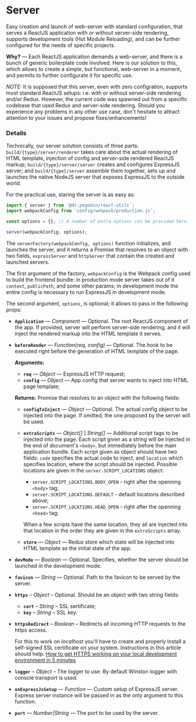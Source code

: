 # Server
Easy creation and launch of web-server with standard configuration, that serves
a ReactJS application with or without server-side rendering, supports
development tools (Hot Module Reloading), and can be further configured for
the needs of specific projects.

**Why?** &mdash; Each ReactJS application demands a web-server, and there is
a bunch of generic boilerplate code involved. Here is our solution to this,
which allows to create a simple, but functional, web-server in a moment, and
permits to further configurate it for specific use.

*NOTE:* It is supposed that this server, even with zero configration, supports
most standard ReactJS setups: i.e. with or without server-side rendering and/or
Redux. However, the current code was spawned out from a specific codebase that
used Redux and server-side rendering. Should you experience any problems in any
other use case, don't hesitate to attract attention to your issues and propose
fixes/enhancements!

### Details
Technically, our server solution consists of three parts: `build/{type}/server/renderer`
takes care about the actual rendering of HTML template, injection of config and
server-side rendered ReactJS markup; `build/{type}/server/server` creates and configures
ExpressJS server; and `build/{type}/server` assemble them together, sets up and launches
the native NodeJS server that exposes ExpressJS to the outside world.

For the practical use, staring the server is as easy as:
```js
import { server } from '@dr.pogodin/react-utils`;
import webpackConfig from 'config/webpack/production.js`;

const options = {}; // A number of extra options can be provided here.

server(webpackConfig, options);
```

The `serverFactory(webpackConfig, options)` function initializes, and launches
the server, and it returns a Promise that resolves to an object with two fields,
`expressServer` and `httpServer` that contain the created and launched servers.

The first argument of the factory, `webpackConfig` is the Webpack config used to
build the frontend bundle: in production mode server takes out of it `context`,
`publicPath`, and some other params; in development mode the entire config is
necessary to run ExpressJS in development mode.

The second argument, `options`, is optional; it allows to pass in the following
props:
- **`Application`** &mdash; *Component* &mdash; Optional. The root ReactJS
  component of the app. If provided, server will perform server-side rendering,
  and it will inject the rendered markup into the HTML template it serves.
- **`beforeRender`** &mdash; *Function(req, config)* &mdash; Optional. The hook to be
  executed right before the generation of HTML template of the page.

  **Arguments:**
  - **`req`** &mdash; *Object* &mdash; ExpressJS HTTP request;
  - **`config`** &mdash; *Object* &mdash; App config that server wants to inject
    into HTML page template;
  
  **Returns:** Promise that resolves to an object with the following fields:
  - **`configToInject`** &mdash; *Object* &mdash; Optional. The actual config
    object
    to be injected into the page. If omitted, the one proposed by the server
    will be used.
  - **`extraScripts`** &mdash; *Object[]* | *String[]* &mdash; Additional script
    tags to be injected into the page. Each script given as a string will be
    injected in the end of document's `<body>`, but immediately before the main
    application bundle. Each script given as object should have two fields:
    `code` specifies the actual code to inject, and `location` which specifies
    location, where the script should be injected. Possible locations are
    given in the `server.SCRIPT_LOCATIONS` object:
    - `server.SCRIPT_LOCATIONS.BODY_OPEN` - right after the openning `<body>`
      tag;
    - `server.SCRIPT_LOCATIONS.DEFAULT` - default locations described above;
    - `server.SCRIPT_LOCATIONS.HEAD_OPEN` - right after the openning `<head>`
      tag;

    When a few scripts have the same location, they all are injected into that
    location in the order they are given in the `extraScripts` array.

  - **`store`** &mdash; *Object* &mdash; Redux store which state will be
    injected into HTML template as the initial state of the app.

- **`devMode`** &mdash; *Boolean* &mdash; Optional. Specifies, whether the
  server should be launched in the development mode.
- **`favicon`** &mdash; *String* &mdash; Optional. Path to the favicon to be
  served by the server.
- **`https`** &ndash; *Object* &ndash; Optional. Should be an object with two
  string fields:
  - **`cert`** &ndash; *String* &ndash; SSL sertificate;
  - **`key`** &ndash; *String* &ndash; SSL key.
- **`httpsRedirect`** &ndash; *Boolean* &ndash; Redirects all incoming HTTP
  requests to the https access.

  For this to work on *localhost* you'll have to create and properly install
  a self-signed SSL certificate on your system. Instructions in this article
  should help: [How to get HTTPS working on your local development environment in 5 minutes](https://medium.freecodecamp.org/how-to-get-https-working-on-your-local-development-environment-in-5-minutes-7af615770eec)

- **`logger`** &ndash; *Object* &ndash; The logger to use. By default Winston
  logger with console transport is used.
- **`onExpressJsSetup`** &mdash; *Function* &mdash; Custom setup of ExpressJS
  server. Express server instance will be passed in as the only argument to this
  function.
- **`port`** &mdash; *Number|String* &mdash; The port to be used by the server.
